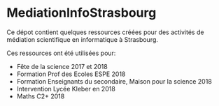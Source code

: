 # MediationInfoStrasbourg


Ce dépot contient quelques ressources créées pour des activités de médiation scientifique en informatique à Strasbourg.

Ces ressources ont été utilisées pour:
- Fête de la science 2017 et 2018
- Formation Prof des Ecoles ESPE 2018
- Formation Enseignants du secondaire, Maison pour la science 2018
- Intervention Lycée Kleber en 2018
- Maths C2+ 2018


